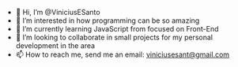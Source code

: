 - 👋 Hi, I’m @ViniciusESanto
- 👀 I’m interested in how programming can be so amazing
- 🌱 I’m currently learning JavaScript from focused on Front-End
- 💞️ I’m looking to collaborate in small projects for my personal development in the area
- 📫 How to reach me, send me an email: viniciusesant@gmail.com

<!---
ViniciusESanto/ViniciusESanto is a ✨ special ✨ repository because its `README.md` (this file) appears on your GitHub profile.
You can click the Preview link to take a look at your changes.
--->
